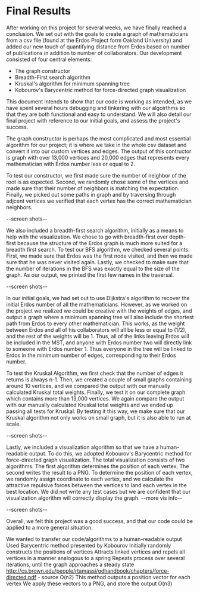 # Final Results

After working on this project for several weeks, we have finally reached a conclusion. We set out with the goals to create a graph of mathematicians from a csv file (found at the Erdos Project form Oakland University) and added our new touch of quantifying distance from Erdos based on number of publications in addition to number of collaborators. Our development consisted of four central elements:
- The graph constructor
- Breadth-First search algorithm
- Kruskal's algorithm for minimum spanning tree
- Kobourov's Barycentric method for force-directed graph visualization

This document intends to show that our code is working as intended, as we have spent several hours debugging and tinkering with our algoirthms so that they are both functional and easy to understand. We will also detail our final project with reference to our initial goals, and assess the project's success.

The graph constructor is perhaps the most complicated and most essential algorithm for our project; it is where we take in the whole csv dataset and convert it into our custom vertices and edges. The output of this contructor is graph with over 13,000 vertices and 20,000 edges that represents every mathematician with Erdos number less or equal to 2.

To test our constructor, we first made sure the number of neighbor of the root is as expected. Second, we randomly chose some of the vertices and made sure that their number of neighbors is matching the expectation. Finally, we picked out some paths in graph and by traversing through adjcent vertices we verified that each vertex has the correct mathematician neighbors.

--screen shots--

We also included a breadth-first search algorithm, initially as a means to help with the visualization. We chose to go with breadth-first over depth-first because the structure of the Erdos graph is much more suited for a breadth first search. To test our BFS algorithm, we checked several points. First, we made sure that Erdos was the first node visited, and then we made sure that he was never visited again. Lastly, we checked to make sure that the number of iterations in the BFS was exactly equal to the size of the graph. As our output, we printed the first few names in the traversal.

--screen shots--

In our initial goals, we had set out to use Dijkstra's algorithm to recover the initial Erdos number of all the mathematicians. However, as we worked on the project we realized we could be creative with the weights of edges, and output a graph where a minimum spanning tree will also include the shortest path from Erdos to every other mathematician. This works, as the weight between Erdos and all of his collaborators will all be less or equal to (1/2), and the rest of the weights will be 1. Thus, all of the links leaving Erdos will be included in the MST, and anyone with Erdos number two will directly link to someone with Erdos number 1. Thus everyone in the tree will be linked to Erdos in the minimum number of edges, corresponding to their Erdos number. 

To test the Kruskal Algorithm, we first check that the number of edges it returns is always n-1. Then, we created a couple of small graphs containing around 10 vertices, and we compared the output with our manually calculated Kruskal total weights. Finally, we test it on our complete graph which contains more than 13,000 vertices. We again compare the output with our manually calculated Kruskal total weights and we ended up passing all tests for Kruskal. By testing it this way, we make sure that our Kruskal algorithm not only works on small graph, but it is also able to run at scale. 

--screen shots--

Lastly, we included a visualization algorithm so that we have a human-readable output. To do this, we adopted Kobourov's Barycentric method for force-directed graph visualization. The total visualization consists of two algorithms. The first algorithm determines the position of each vertex; The second writes the result to a PNG. To determine the position of each vertex, we randomly assign coordinate to each vertex, and we calculate the attractive repulsive forces between the vertices to land each vertex in the best location. We did not write any test cases but we are confident that our visualization algorithm will correctly display the graph. 
--more vis info--

--screen shots--




Overall, we felt this project was a good success, and that our code could be applied to a more general situation.



We wanted to transfer our code/algorithms to a human-readable output
Used Barycentric method presented by Kobourov
Initially randomly constructs the positions of vertices
Attracts linked vertices and repels all vertices in a manner analogous to a spring
Repeats process over several iterations, until the graph approaches a steady state
http://cs.brown.edu/people/rtamassi/gdhandbook/chapters/force-directed.pdf - source
O(n2)
This method outputs a position vector for each vertex
We apply these vectors to a PNG, and store the output
O(n3)
